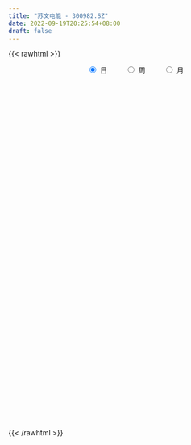 ```yaml
---
title: "苏文电能 - 300982.SZ"
date: 2022-09-19T20:25:54+08:00
draft: false
---
```

{{< rawhtml >}}
    <div style="text-align: center">
        <label style="padding: 1rem;"><input style="margin-right: .5rem" type="radio" name="period" value="D" checked onclick="period_change(this)">日</label>
        <label style="padding: 1rem;"><input style="margin-right: .5rem" type="radio" name="period" value="W" onclick="period_change(this)">周</label>
        <label style="padding: 1rem;"><input style="margin-right: .5rem" type="radio" name="period" value="M" onclick="period_change(this)">月</label>
    </div>
    <div id="chart" style="height: 700px;"></div> 
    <script type="text/javascript">
        const D_v = [220408.32,187474.07,177319.56,127530.03,96953.53,93885.06,82540.73,91183.16,78875.84,57010.86,53746.5,46841.26,55593.83,55212.03,91940.43,93145.74,154711.0,120668.96,111602.44,86208.09,66578.61,101904.13,125472.61,104216.23,79973.0,56171.34,54136.25,41535.78,37850.39,40450.08,64333.44,39616.4,48769.35,27064.75,36776.46,36505.73,36939.34,41348.97,57475.4,54965.83,66727.96,65571.08,34103.51,37941.94,61565.25,54843.2,55565.71,34430.55,33119.56,38510.83,34565.01,25679.49,24876.96,31186.38,22417.7,17602.06,12700.24,15200.12,38990.3,26388.56,23168.0,31086.7,16682.59,42468.7,42724.96,42428.37,39840.53,24922.57,22772.73,17566.81,19083.7,35595.96,64580.49,49444.36,34951.74,29559.98,16690.75,27770.75,20557.06,16823.47,29511.18,28830.88,24808.77,22812.29,15312.46,23627.02,19480.16,22538.26,19339.0,25204.3,19289.18,14543.55,15515.02,13497.0,14957.65,29539.55,13467.53,16026.18,16648.37,9799.35,14777.17,34259.0,28811.8,12521.42,14243.0,10758.25,8687.06,9897.0,10566.78,24106.61,11627.78,8290.0,9349.51,9638.33,10423.51,7238.0,7616.38,5729.76,15876.06,20925.77,11215.95,14721.06,11695.0,16602.04,30066.59,18240.61,21334.23,14714.51,15867.25,18103.05,20269.1,20671.72,58101.24,76925.77,34291.09,44761.28,22456.18,26834.09,46218.9,20988.63,19075.66,16723.97,37004.85,25228.93,13091.02,19295.65,16840.63,25548.37,17198.89,12455.25,9965.58,10252.11,11896.54,31485.38,19680.64,44792.24,17182.28,17735.9,12310.18,12712.02,8480.36,13184.9,12725.84,21035.29,26497.11,13402.01,11633.78,12298.13,9127.58,10931.25,13260.51,11079.06,9252.68,6506.22,7877.14,7632.25,5390.5,4987.08,15196.5,16431.99,12759.92,7991.07,5218.54,10578.55,4569.43,10401.45,5507.45,12501.87,15096.42,8271.61,15185.71,17541.68,16483.3,10069.48,11106.69,8248.58,12278.7,5667.55,19722.62,12303.88,16564.33,10789.8,8202.6,17852.75,14053.29,6293.96,8447.49,10063.52,11293.16,8425.55,19568.26,12336.28,7451.19,13883.09,10379.6,10369.99,13650.87,6368.0,7407.82,7085.43,10237.9,9270.38,9027.28,5931.61,7260.45,4948.85,3154.92,3215.7,13462.17,7223.4,8074.98,13102.8,22516.52,20533.44,12693.22,16876.05,9034.67,9260.0,14710.42,7769.0,24762.44,13458.03,20382.16,17071.05,25935.58,22296.25,12476.82,14753.57,27834.02,36897.4,26146.37,16003.1,13882.34,11593.57,11797.28,22868.19,25955.69,19968.72,18574.13,14842.97,60718.28,30194.96,34113.24,33132.26,22284.39,22983.15,18485.16,20232.54,16352.22,12271.44,15773.89,11656.25,15206.27,10040.9,22231.15,14085.87,21219.48,17453.76,10902.99,9498.51,15894.53,14159.93,20817.79,18528.53,12197.32,27855.53,24958.21,15555.73,12266.58,17271.34,14189.3,24794.26,40122.76,32215.37,55734.99,27370.82,33374.06,26288.83,21630.44,19923.54,14838.32,20001.6,14891.33,18483.47,18227.92,22734.7,14164.95,19991.7,13360.06,32439.23,21133.84,14652.41,13646.59,8129.22,25688.02,10773.62,8403.03,16858.42,41887.19,43346.5,30743.93,19786.36,13679.33,17820.44,14746.99,9817.61,11797.65,19521.91,21546.09,10772.53,8783.57,8934.0,12049.76,14145.76,17897.36,16216.68,7695.35,6840.62,8803.59,8124.57,9904.69]
const D_histogram = [0.0,0.5532991453,0.695608172,0.5393622166,0.2891029841,0.0006744255,-0.1089356311,-0.1368475567,-0.2464328547,-0.3721851788,-0.3793766904,-0.4175904132,-0.3427433998,-0.288242906,-0.0885129223,0.087952863,0.6858333026,0.8301797171,0.9111825325,0.7706611608,0.5983726756,0.7112313271,0.8612603088,0.9507306896,0.8811534016,0.830951647,0.8102244461,0.5812966832,0.3455059854,0.2331349411,0.3413264126,0.3298710728,0.0594772228,-0.084121206,-0.1992395758,-0.2025881945,-0.2705378663,-0.2765203796,-0.1444400172,-0.1149377004,0.187219709,0.5016923558,0.5860843803,0.5281646736,0.6847367334,1.05468621,1.288966776,1.4944692903,1.4839604282,1.2050404321,1.0563017638,0.9288156374,0.7388060109,0.3672749094,-0.0617387339,-0.3784302038,-0.5383332255,-0.6260928261,-0.8885213624,-1.1648748666,-1.2509340362,-1.5428479364,-1.8173331944,-1.3756854138,-0.8670419133,-0.4157612291,-0.3620155169,-0.3284094131,-0.487767237,-0.5958705491,-0.4663505278,-0.2236138531,0.7753968957,1.1910748269,1.3959534599,1.1076173487,0.7741759578,0.4990161034,0.2768638457,0.1493662369,0.3223885306,0.4257152616,0.2524186085,-0.0557567369,-0.3039157876,-0.4541692998,-0.3835361496,-0.6763381996,-0.6012175026,-0.7652029095,-0.9129998521,-0.9789183738,-0.9374144222,-1.0711264166,-1.0078193406,-1.3491800688,-1.5479611258,-1.5017522456,-1.4752101899,-1.3320268437,-1.0793616406,-0.2908660725,-0.221894565,-0.3077118138,-0.1917863832,-0.2601008653,-0.1850868962,-0.3281581928,-0.5550007715,-1.003073487,-1.1377320525,-1.0860800303,-1.0416906974,-0.8409857028,-0.6185563146,-0.361490143,-0.2491668008,-0.1984241952,0.1114560554,0.4377104382,0.7114550208,0.7812388616,0.7630558164,0.8114807725,0.5756252627,0.4119564729,0.5334700731,0.5102472048,0.370833681,0.4567039112,0.5282637442,0.6599272827,1.3518194944,1.8787830332,1.8920273026,1.6299679946,1.2832338427,0.9312257755,1.0887439374,0.9377676295,0.8417171523,0.7200303156,0.3145116113,0.1192234596,-0.1085528834,-0.0822137709,-0.0375540556,-0.0685443771,-0.3423664669,-0.4877747943,-0.5235399286,-0.5379306671,-0.3939923424,0.0646215452,0.2891227009,0.7833135419,1.0461538657,0.8631984663,0.5309802791,0.2554293771,0.0445753293,-0.0413859488,-0.2665517694,-0.5620899741,-0.9194240465,-1.1402242292,-1.1183225359,-1.1432867127,-1.2536996679,-1.4051957374,-1.2037077638,-1.1097979185,-0.9134017229,-0.8294612867,-0.6634388051,-0.6535474136,-0.6275876561,-0.547452824,-0.3788792521,-0.55085875,-0.690532167,-0.8068045744,-0.8449542521,-0.9859275254,-0.9449479233,-1.0388071639,-1.0433287681,-0.7212060972,-0.3359505254,-0.111796674,0.1364558325,0.399251625,0.5537302637,0.5607582898,0.458404387,0.439231578,0.3075494671,0.2487587092,0.1845629388,0.2596846871,0.2267832622,0.3047959726,0.3441586521,0.564493961,0.6658897077,0.650803696,0.5869055839,0.3935930524,0.0658614434,-0.145934623,0.0869405774,0.3136198307,0.2111113277,0.2313605483,0.2656981594,0.2860388343,0.1835691801,0.0671517024,-0.074394439,-0.0881694735,-0.2436606341,-0.4460850764,-0.6439620662,-0.7269543101,-0.6228033493,-0.5394120181,-0.4830235057,-0.5105089247,-0.5917895747,-0.7126655387,-0.9008142061,-1.0566705883,-1.354015869,-1.5139628357,-1.5427707041,-1.3522541195,-1.1377498489,-0.971107082,-0.9111847483,-0.7852000739,-0.8778941546,-0.9035951859,-0.6069308442,-0.4465761808,-0.1614277685,0.1229030832,0.2830462611,0.4584191834,0.7262734352,1.017251207,1.14496796,1.1814727851,1.1919391737,1.1706944828,1.1005777385,1.1701129433,1.1428159278,1.0957722568,0.8748616954,0.8232336102,0.9921340566,0.9792647068,1.0857572632,1.1517926986,1.1474547642,1.1247000573,1.0871169646,0.9235839872,0.7558605966,0.515360941,0.4410667743,0.3455628265,0.2046077976,0.0752728497,0.1608551742,0.2020682707,0.3226169635,0.3045948347,0.1725281207,0.1388836183,0.2309167185,0.2234254031,0.1266341688,-0.1062206859,-0.193652437,-0.3904039916,-0.5391720846,-0.6086323937,-0.725463962,-0.6504197609,-0.5979619082,-0.4302215813,-0.1329430791,0.0496426272,0.4525140707,0.5641490936,0.7573299393,0.8340540599,0.7967626632,0.6319878982,0.4787456812,0.1986368568,0.076603358,0.0094550594,0.0050951048,-0.005642107,-0.0765984589,-0.2484133156,-0.4272844318,-0.2792248384,-0.1975816569,-0.0924734607,-0.0430510446,-0.0074115436,0.1051679035,0.1366624274,0.1357936685,0.1967010578,0.6577243896,1.1900653809,1.1742546872,0.9846951112,0.7654015923,0.3617240619,0.0817097931,-0.1069403381,-0.1847960964,-0.4005802168,-0.7627043591,-1.0286278093,-1.1911665132,-1.2406559591,-1.1009090309,-0.8352436238,-0.5403303057,-0.4748859347,-0.4432975067,-0.4769708923,-0.493175423,-0.5341097208,-0.6995000582]
const D_fast = [0.0,0.6916239316,1.0078350013,0.9864296001,0.8084461137,0.5201861615,0.3833421971,0.3212183823,0.1500248706,-0.0687737482,-0.1708094325,-0.3134207585,-0.3242595951,-0.3418198277,-0.1642180747,0.0342359264,0.8035746917,1.1554660355,1.4642644839,1.5164084024,1.4937130861,1.7843795695,2.1497236283,2.4768766815,2.6275877439,2.7851239011,2.9669528117,2.8833492196,2.7339350182,2.6798477092,2.8733707838,2.9443832122,2.6888586679,2.5242299376,2.3593016738,2.3053060065,2.1697218682,2.0946092599,2.190579618,2.1913475097,2.5403098465,2.9802055821,3.2111187017,3.2852401634,3.6129964066,4.2466174357,4.8031396957,5.3822595326,5.7427407776,5.7650808894,5.8804176621,5.9851354451,5.9798273213,5.7001149471,5.2556666204,4.8443675995,4.5498812715,4.3055984644,3.8210395874,3.2534673666,2.8546746879,2.1770488037,1.448230247,1.5459566742,1.8378396963,2.1851800733,2.1484219062,2.0999256567,1.8186260236,1.5615550743,1.5744874636,1.761320675,2.9541806477,3.6676272857,4.2214942836,4.2100625096,4.0701651082,3.9197592796,3.7668229834,3.6766669338,3.9302863601,4.1400419066,4.0298499055,3.7077353759,3.3835973783,3.1198015411,3.094550654,2.632664054,2.5574803754,2.2021942411,1.8261473355,1.5154992204,1.3226495664,0.9211559679,0.7325082087,0.0538524633,-0.5319188752,-0.8611480564,-1.2034085481,-1.3932319129,-1.4104071199,-0.6946280699,-0.6811302037,-0.8438754059,-0.7758965712,-0.9092362696,-0.8804940245,-1.1056048693,-1.4711976409,-2.1700387282,-2.5891303068,-2.8089982922,-3.0250316336,-3.0345730648,-2.9667827551,-2.8000891193,-2.7500574773,-2.7489209205,-2.4111766561,-1.9754946637,-1.5238863259,-1.2587927697,-1.0862118609,-0.8349167116,-0.9268659057,-0.9875455773,-0.7326644588,-0.6283255259,-0.6750306295,-0.4749844214,-0.2713586525,0.0252867067,1.0551337921,2.0517930892,2.5380441842,2.6834768748,2.6575511837,2.5383495603,2.9680537066,3.051519306,3.1658981169,3.2242188591,2.8973280576,2.7318457709,2.476931207,2.4827168768,2.5179880782,2.4698616624,2.1104479559,1.8430959299,1.6764458135,1.5275724082,1.5730126472,2.0477819212,2.3445637521,3.0345829785,3.5589617687,3.5918059859,3.3923328685,3.1806393108,2.9809290953,2.88462133,2.5928175671,2.1567568689,1.5695667849,1.0637105449,0.8060316042,0.4952457492,0.0714078771,-0.4313871268,-0.5308260941,-0.7143657285,-0.7463199636,-0.8697448491,-0.8695820688,-1.0230775307,-1.1540146871,-1.2107430611,-1.1368893022,-1.4465834876,-1.7588899464,-2.0768634973,-2.3262517381,-2.7137068927,-2.9089642715,-3.262525303,-3.5278790992,-3.3860579527,-3.0847900122,-2.8885853293,-2.6062188646,-2.2436101659,-1.9506989613,-1.8034813627,-1.7912341688,-1.7005990833,-1.7553938274,-1.751994908,-1.7700499438,-1.6300070237,-1.606212633,-1.4520009294,-1.326598587,-0.9651397878,-0.6972716142,-0.5496567019,-0.4668284179,-0.5617426864,-0.8730089345,-1.1212886567,-0.8666783119,-0.5615941009,-0.611324772,-0.5332354144,-0.4324732634,-0.34062288,-0.3972002391,-0.4968297912,-0.6569745424,-0.6927919452,-0.9091982643,-1.2231439757,-1.5820114821,-1.8467423035,-1.8982921801,-1.9497538534,-2.0141212174,-2.1692338676,-2.3984619113,-2.6975042599,-3.1108564788,-3.5308805081,-4.166729756,-4.7051674317,-5.1196679761,-5.2672149214,-5.337148113,-5.4132821166,-5.5811559699,-5.651471314,-5.9636389333,-6.2152387612,-6.0703071305,-6.0215965123,-5.7768050421,-5.4617484197,-5.2308436765,-4.9408659583,-4.4914433477,-3.9461527742,-3.5321940311,-3.2003210098,-2.8918698278,-2.620440898,-2.4154132077,-2.053349767,-1.7949428005,-1.5680434074,-1.5702385449,-1.4160582276,-0.999124267,-0.7671774402,-0.3892455679,-0.0352619579,0.2472637988,0.5056841062,0.7398802547,0.8072432741,0.8284850326,0.7168256122,0.7527981392,0.743684898,0.6538818185,0.543365083,0.669161201,0.7608913653,0.9620942989,1.0202208788,0.931286195,0.9323625971,1.0821248769,1.1304899123,1.0653572203,0.8059471941,0.6701023338,0.3757497813,0.0921886671,-0.1294297405,-0.4276272992,-0.5151880384,-0.6122206627,-0.5520357312,-0.2879929987,-0.0929966356,0.4230033255,0.6756756219,1.0581889524,1.343426588,1.505325857,1.4985480666,1.4649922699,1.2345426597,1.1316600004,1.0668754667,1.0637892882,1.0516415497,0.9615355831,0.7276173974,0.4419251734,0.5201785571,0.5524263243,0.6344161554,0.6730758104,0.7068624255,0.8457338484,0.9113939792,0.9444736374,1.0545562912,1.6800107203,2.5098680569,2.787621035,2.8442352368,2.8162921159,2.5030456011,2.2434587806,2.0280735647,1.9040187824,1.5880896078,1.0352893757,0.5122089731,0.0518786409,-0.3077747947,-0.4432551242,-0.386400623,-0.2265698814,-0.279846994,-0.3590829427,-0.5119990514,-0.6514974379,-0.8259591659,-1.1662245179]
const D_slow = [0.0,0.1383247863,0.3122268293,0.4470673835,0.5193431295,0.5195117359,0.4922778281,0.458065939,0.3964577253,0.3034114306,0.208567258,0.1041696547,0.0184838047,-0.0535769218,-0.0757051524,-0.0537169366,0.1177413891,0.3252863183,0.5530819515,0.7457472416,0.8953404105,1.0731482423,1.2884633195,1.5261459919,1.7464343423,1.9541722541,2.1567283656,2.3020525364,2.3884290328,2.446712768,2.5320443712,2.6145121394,2.6293814451,2.6083511436,2.5585412497,2.507894201,2.4402597345,2.3711296396,2.3350196352,2.3062852101,2.3530901374,2.4785132263,2.6250343214,2.7570754898,2.9282596732,3.1919312257,3.5141729197,3.8877902423,4.2587803493,4.5600404573,4.8241158983,5.0563198077,5.2410213104,5.3328400377,5.3174053543,5.2227978033,5.088214497,4.9316912904,4.7095609498,4.4183422332,4.1056087241,3.71989674,3.2655634414,2.921642088,2.7048816097,2.6009413024,2.5104374231,2.4283350699,2.3063932606,2.1574256233,2.0408379914,1.9849345281,2.178783752,2.4765524588,2.8255408237,3.1024451609,3.2959891504,3.4207431762,3.4899591376,3.5273006969,3.6078978295,3.7143266449,3.7774312971,3.7634921128,3.6875131659,3.573970841,3.4780868036,3.3090022537,3.158697878,2.9673971506,2.7391471876,2.4944175942,2.2600639886,1.9922823845,1.7403275493,1.4030325321,1.0160422506,0.6406041892,0.2718016418,-0.0612050692,-0.3310454793,-0.4037619974,-0.4592356387,-0.5361635921,-0.5841101879,-0.6491354043,-0.6954071283,-0.7774466765,-0.9161968694,-1.1669652412,-1.4513982543,-1.7229182619,-1.9833409362,-2.1935873619,-2.3482264406,-2.4385989763,-2.5008906765,-2.5504967253,-2.5226327115,-2.4132051019,-2.2353413467,-2.0400316313,-1.8492676772,-1.6463974841,-1.5024911684,-1.3995020502,-1.2661345319,-1.1385727307,-1.0458643105,-0.9316883327,-0.7996223966,-0.6346405759,-0.2966857023,0.173010056,0.6460168816,1.0535088803,1.3743173409,1.6071237848,1.8793097692,2.1137516765,2.3241809646,2.5041885435,2.5828164463,2.6126223112,2.5854840904,2.5649306477,2.5555421338,2.5384060395,2.4528144228,2.3308707242,2.1999857421,2.0655030753,1.9670049897,1.983160376,2.0554410512,2.2512694367,2.5128079031,2.7286075196,2.8613525894,2.9252099337,2.936353766,2.9260072788,2.8593693365,2.7188468429,2.4889908313,2.203934774,1.9243541401,1.6385324619,1.3251075449,0.9738086106,0.6728816696,0.39543219,0.1670817593,-0.0402835624,-0.2061432637,-0.3695301171,-0.5264270311,-0.6632902371,-0.7580100501,-0.8957247376,-1.0683577794,-1.2700589229,-1.481297486,-1.7277793673,-1.9640163482,-2.2237181391,-2.4845503312,-2.6648518555,-2.7488394868,-2.7767886553,-2.7426746972,-2.6428617909,-2.504429225,-2.3642396525,-2.2496385558,-2.1398306613,-2.0629432945,-2.0007536172,-1.9546128825,-1.8896917108,-1.8329958952,-1.7567969021,-1.670757239,-1.5296337488,-1.3631613219,-1.2004603979,-1.0537340019,-0.9553357388,-0.9388703779,-0.9753540337,-0.9536188893,-0.8752139317,-0.8224360997,-0.7645959627,-0.6981714228,-0.6266617142,-0.5807694192,-0.5639814936,-0.5825801034,-0.6046224717,-0.6655376303,-0.7770588994,-0.9380494159,-1.1197879934,-1.2754888308,-1.4103418353,-1.5310977117,-1.6587249429,-1.8066723365,-1.9848387212,-2.2100422727,-2.4742099198,-2.812713887,-3.191204596,-3.576897272,-3.9149608019,-4.1993982641,-4.4421750346,-4.6699712217,-4.8662712401,-5.0857447788,-5.3116435753,-5.4633762863,-5.5750203315,-5.6153772736,-5.5846515028,-5.5138899376,-5.3992851417,-5.2177167829,-4.9634039812,-4.6771619912,-4.3817937949,-4.0838090015,-3.7911353808,-3.5159909462,-3.2234627103,-2.9377587284,-2.6638156642,-2.4451002403,-2.2392918378,-1.9912583236,-1.7464421469,-1.4750028311,-1.1870546565,-0.9001909654,-0.6190159511,-0.3472367099,-0.1163407131,0.072624436,0.2014646712,0.3117313648,0.3981220715,0.4492740209,0.4680922333,0.5083060269,0.5588230945,0.6394773354,0.7156260441,0.7587580743,0.7934789788,0.8512081585,0.9070645092,0.9387230514,0.91216788,0.8637547707,0.7661537728,0.6313607517,0.4792026533,0.2978366628,0.1352317225,-0.0142587545,-0.1218141498,-0.1550499196,-0.1426392628,-0.0295107451,0.1115265283,0.3008590131,0.5093725281,0.7085631939,0.8665601684,0.9862465887,1.0359058029,1.0550566424,1.0574204073,1.0586941835,1.0572836567,1.038134042,0.9760307131,0.8692096051,0.7994033955,0.7500079813,0.7268896161,0.716126855,0.7142739691,0.7405659449,0.7747315518,0.8086799689,0.8578552334,1.0222863308,1.319802676,1.6133663478,1.8595401256,2.0508905237,2.1413215391,2.1617489874,2.1350139029,2.0888148788,1.9886698246,1.7979937348,1.5408367825,1.2430451542,0.9328811644,0.6576539067,0.4488430007,0.3137604243,0.1950389406,0.084214564,-0.0350281591,-0.1583220149,-0.2918494451,-0.4667244596]
const D_data = [['2021-04-27', 42.1, 35.98, 35.87, 46.1],['2021-04-28', 34.67, 44.65, 33.45, 45.05],['2021-04-29', 42.1, 41.92, 40.12, 48.55],['2021-04-30', 40.51, 38.69, 38.5, 43.0],['2021-05-06', 37.99, 36.81, 36.0, 38.94],['2021-05-07', 36.55, 35.06, 34.8, 38.48],['2021-05-10', 34.8, 36.25, 34.07, 36.3],['2021-05-11', 35.35, 36.87, 35.14, 38.67],['2021-05-12', 36.31, 35.38, 34.4, 36.31],['2021-05-13', 34.9, 34.34, 34.06, 35.85],['2021-05-14', 34.9, 35.2, 34.6, 35.98],['2021-05-17', 35.47, 34.39, 33.8, 35.5],['2021-05-18', 34.2, 35.61, 34.2, 36.3],['2021-05-19', 36.09, 35.45, 35.18, 37.55],['2021-05-20', 35.04, 37.8, 35.04, 39.6],['2021-05-21', 37.5, 38.52, 36.54, 40.6],['2021-05-24', 39.03, 46.22, 39.0, 46.22],['2021-05-25', 44.6, 43.19, 42.83, 45.98],['2021-05-26', 44.53, 43.77, 43.3, 46.89],['2021-05-27', 42.7, 41.6, 40.86, 43.12],['2021-05-28', 41.27, 41.02, 40.33, 42.18],['2021-05-31', 42.04, 45.1, 41.48, 45.35],['2021-06-01', 46.24, 47.08, 44.02, 49.2],['2021-06-02', 47.31, 47.9, 47.05, 50.98],['2021-06-03', 47.4, 46.93, 46.33, 49.4],['2021-06-04', 46.6, 47.8, 46.0, 49.22],['2021-06-07', 49.1, 48.93, 47.61, 49.89],['2021-06-08', 48.15, 46.52, 46.52, 48.5],['2021-06-09', 46.61, 45.88, 45.3, 47.2],['2021-06-10', 45.29, 47.06, 45.28, 48.0],['2021-06-11', 47.91, 50.4, 46.81, 52.9],['2021-06-15', 50.84, 49.8, 47.99, 51.68],['2021-06-16', 50.0, 46.32, 45.58, 50.88],['2021-06-17', 46.77, 47.15, 46.01, 47.44],['2021-06-18', 46.77, 47.06, 46.54, 48.85],['2021-06-21', 46.3, 48.34, 45.63, 48.77],['2021-06-22', 48.56, 47.5, 46.61, 48.99],['2021-06-23', 47.88, 48.2, 47.41, 49.92],['2021-06-24', 48.01, 50.44, 48.01, 52.89],['2021-06-25', 50.93, 49.82, 49.36, 52.57],['2021-06-28', 51.3, 54.5, 50.27, 55.79],['2021-06-29', 54.07, 56.95, 53.28, 57.77],['2021-06-30', 56.0, 55.95, 55.1, 57.0],['2021-07-01', 56.28, 55.07, 54.1, 57.6],['2021-07-02', 54.7, 58.92, 52.61, 61.38],['2021-07-05', 59.02, 64.16, 59.02, 64.4],['2021-07-06', 64.49, 65.52, 62.5, 67.27],['2021-07-07', 64.11, 68.0, 62.62, 68.33],['2021-07-08', 67.71, 67.6, 66.08, 71.85],['2021-07-09', 66.79, 65.16, 63.5, 67.46],['2021-07-12', 65.83, 67.21, 65.2, 70.71],['2021-07-13', 68.01, 68.23, 64.77, 69.35],['2021-07-14', 68.46, 67.99, 66.99, 70.99],['2021-07-15', 66.2, 65.39, 62.5, 67.77],['2021-07-16', 65.25, 63.38, 62.52, 67.24],['2021-07-19', 63.0, 63.34, 62.9, 65.4],['2021-07-20', 62.8, 64.38, 62.7, 65.19],['2021-07-21', 64.84, 64.86, 63.66, 65.75],['2021-07-22', 65.58, 61.8, 59.59, 65.78],['2021-07-23', 61.43, 59.99, 58.8, 62.5],['2021-07-26', 60.23, 61.03, 58.5, 62.37],['2021-07-27', 60.51, 56.86, 56.2, 61.31],['2021-07-28', 56.0, 54.69, 53.0, 57.0],['2021-07-29', 55.81, 63.28, 55.75, 64.88],['2021-07-30', 65.0, 66.2, 64.02, 68.88],['2021-08-02', 67.66, 67.95, 66.0, 71.5],['2021-08-03', 67.01, 64.39, 63.33, 69.98],['2021-08-04', 64.2, 64.45, 62.8, 65.2],['2021-08-05', 63.56, 61.7, 60.36, 64.43],['2021-08-06', 61.12, 61.5, 60.56, 62.93],['2021-08-09', 62.14, 64.41, 59.5, 64.6],['2021-08-10', 65.0, 66.85, 64.72, 69.73],['2021-08-11', 66.0, 80.22, 65.22, 80.22],['2021-08-12', 79.0, 77.87, 75.33, 80.88],['2021-08-13', 77.0, 78.33, 75.93, 82.47],['2021-08-16', 76.51, 73.35, 72.2, 78.68],['2021-08-17', 74.0, 72.31, 71.71, 74.94],['2021-08-18', 73.24, 72.38, 71.62, 76.78],['2021-08-19', 72.38, 72.5, 70.36, 74.13],['2021-08-20', 73.09, 73.41, 70.67, 74.5],['2021-08-23', 73.96, 78.0, 73.6, 79.76],['2021-08-24', 77.92, 78.7, 75.25, 81.86],['2021-08-25', 77.4, 75.85, 73.71, 78.6],['2021-08-26', 73.5, 73.47, 70.57, 74.65],['2021-08-27', 73.0, 73.1, 71.12, 74.33],['2021-08-30', 72.8, 73.46, 72.3, 78.68],['2021-08-31', 73.44, 76.18, 71.99, 76.5],['2021-09-01', 76.18, 71.08, 70.55, 77.95],['2021-09-02', 72.0, 75.05, 71.35, 75.55],['2021-09-03', 74.85, 71.7, 69.48, 77.69],['2021-09-06', 72.48, 70.79, 67.64, 73.61],['2021-09-07', 69.61, 70.85, 68.8, 71.85],['2021-09-08', 71.0, 71.7, 70.77, 75.18],['2021-09-09', 70.0, 68.75, 68.0, 71.33],['2021-09-10', 68.56, 70.46, 68.02, 71.85],['2021-09-13', 71.5, 63.91, 63.0, 72.0],['2021-09-14', 63.36, 63.24, 62.39, 64.88],['2021-09-15', 62.64, 64.79, 62.44, 65.3],['2021-09-16', 65.0, 63.61, 62.88, 67.0],['2021-09-17', 63.37, 64.42, 63.04, 64.91],['2021-09-22', 63.12, 65.87, 63.12, 66.8],['2021-09-23', 66.63, 74.81, 66.63, 75.49],['2021-09-24', 74.0, 67.85, 67.7, 74.56],['2021-09-27', 67.95, 65.58, 63.8, 68.49],['2021-09-28', 65.6, 67.91, 64.21, 69.3],['2021-09-29', 66.5, 65.46, 64.23, 67.65],['2021-09-30', 66.49, 67.0, 65.8, 67.75],['2021-10-08', 67.6, 63.77, 63.33, 68.5],['2021-10-11', 64.09, 61.24, 60.96, 64.39],['2021-10-12', 61.15, 55.86, 54.9, 61.7],['2021-10-13', 56.18, 57.16, 54.5, 57.5],['2021-10-14', 56.0, 58.15, 55.87, 59.16],['2021-10-15', 57.8, 57.2, 56.23, 58.49],['2021-10-18', 56.72, 58.77, 56.55, 60.48],['2021-10-19', 58.78, 59.28, 58.53, 60.96],['2021-10-20', 59.19, 60.28, 58.11, 60.7],['2021-10-21', 60.6, 58.87, 58.4, 61.88],['2021-10-22', 59.07, 58.0, 57.57, 59.58],['2021-10-25', 58.93, 61.83, 57.78, 62.88],['2021-10-26', 61.83, 63.63, 61.83, 67.38],['2021-10-27', 63.32, 64.73, 62.64, 65.94],['2021-10-28', 64.0, 63.4, 63.02, 67.2],['2021-10-29', 63.4, 62.78, 61.02, 63.73],['2021-11-01', 62.0, 64.08, 60.6, 65.98],['2021-11-02', 62.51, 60.34, 59.71, 64.2],['2021-11-03', 60.3, 60.35, 58.4, 61.24],['2021-11-04', 59.85, 64.0, 59.85, 64.97],['2021-11-05', 64.65, 62.7, 62.0, 64.99],['2021-11-08', 62.5, 61.0, 60.66, 63.79],['2021-11-09', 61.17, 63.87, 61.17, 64.87],['2021-11-10', 64.38, 64.39, 62.8, 66.3],['2021-11-11', 64.96, 66.07, 63.59, 66.85],['2021-11-12', 66.07, 76.07, 65.85, 77.66],['2021-11-15', 79.5, 78.6, 77.83, 88.0],['2021-11-16', 78.7, 75.2, 74.0, 80.78],['2021-11-17', 75.31, 72.61, 71.66, 76.45],['2021-11-18', 73.99, 71.24, 71.0, 75.0],['2021-11-19', 71.01, 70.38, 69.7, 71.5],['2021-11-22', 71.0, 77.3, 70.78, 79.02],['2021-11-23', 76.9, 74.55, 73.75, 78.11],['2021-11-24', 74.41, 75.6, 72.6, 75.6],['2021-11-25', 74.86, 75.66, 73.66, 77.45],['2021-11-26', 75.15, 71.45, 69.36, 75.33],['2021-11-29', 70.05, 73.0, 69.51, 74.6],['2021-11-30', 73.42, 71.82, 71.8, 74.0],['2021-12-01', 72.85, 74.75, 71.64, 75.05],['2021-12-02', 74.78, 75.49, 74.45, 78.63],['2021-12-03', 75.26, 74.9, 74.08, 80.71],['2021-12-06', 74.98, 71.22, 71.02, 75.39],['2021-12-07', 71.61, 71.7, 69.91, 73.36],['2021-12-08', 72.41, 72.5, 70.55, 72.5],['2021-12-09', 72.5, 72.51, 70.84, 73.99],['2021-12-10', 71.79, 74.76, 71.71, 75.34],['2021-12-13', 75.5, 80.49, 75.2, 84.0],['2021-12-14', 80.45, 79.84, 78.48, 80.86],['2021-12-15', 79.88, 85.91, 78.08, 87.28],['2021-12-16', 84.7, 86.14, 83.06, 86.5],['2021-12-17', 86.0, 81.91, 80.3, 86.0],['2021-12-20', 81.37, 79.6, 78.97, 82.18],['2021-12-21', 79.46, 79.39, 77.2, 81.15],['2021-12-22', 79.39, 79.42, 77.71, 80.18],['2021-12-23', 79.42, 80.6, 78.94, 82.65],['2021-12-24', 81.85, 78.3, 78.0, 81.85],['2021-12-27', 78.58, 76.07, 73.81, 81.74],['2021-12-28', 76.22, 73.3, 72.01, 77.43],['2021-12-29', 73.55, 72.95, 71.22, 73.98],['2021-12-30', 73.99, 74.84, 73.23, 75.97],['2021-12-31', 74.71, 73.59, 73.35, 77.48],['2022-01-04', 73.58, 71.4, 71.2, 73.58],['2022-01-05', 71.37, 69.27, 68.0, 71.5],['2022-01-06', 68.86, 72.9, 68.21, 73.2],['2022-01-07', 72.81, 71.5, 71.22, 74.49],['2022-01-10', 70.99, 72.8, 69.72, 74.49],['2022-01-11', 72.43, 71.46, 71.11, 73.98],['2022-01-12', 72.03, 72.55, 70.51, 73.9],['2022-01-13', 72.5, 70.5, 69.3, 72.5],['2022-01-14', 70.03, 70.22, 69.6, 71.5],['2022-01-17', 70.25, 70.63, 70.0, 71.7],['2022-01-18', 71.15, 71.94, 69.02, 73.5],['2022-01-19', 71.9, 67.17, 65.67, 71.9],['2022-01-20', 67.0, 66.09, 64.21, 67.5],['2022-01-21', 65.84, 64.92, 63.25, 66.09],['2022-01-24', 65.89, 64.62, 63.56, 65.89],['2022-01-25', 64.62, 61.88, 61.71, 65.0],['2022-01-26', 61.98, 62.85, 61.89, 63.8],['2022-01-27', 62.73, 59.92, 59.33, 63.49],['2022-01-28', 60.28, 59.6, 59.47, 61.4],['2022-02-07', 60.37, 63.48, 60.37, 64.29],['2022-02-08', 63.45, 65.38, 62.48, 65.6],['2022-02-09', 64.96, 64.44, 63.7, 65.33],['2022-02-10', 64.22, 65.64, 62.6, 65.64],['2022-02-11', 65.26, 67.04, 63.65, 68.58],['2022-02-14', 66.0, 66.83, 63.33, 67.96],['2022-02-15', 65.94, 65.52, 64.06, 66.2],['2022-02-16', 65.72, 63.97, 63.92, 66.78],['2022-02-17', 64.5, 64.73, 62.9, 65.49],['2022-02-18', 64.65, 62.91, 62.33, 64.65],['2022-02-21', 63.16, 63.24, 62.27, 63.37],['2022-02-22', 63.98, 62.73, 62.11, 67.03],['2022-02-23', 62.96, 64.41, 62.2, 64.8],['2022-02-24', 64.05, 63.1, 62.57, 66.3],['2022-02-25', 63.7, 64.57, 63.55, 65.8],['2022-02-28', 65.26, 64.42, 63.01, 65.54],['2022-03-01', 64.62, 67.53, 64.5, 67.55],['2022-03-02', 66.9, 67.2, 66.63, 68.48],['2022-03-03', 67.4, 66.32, 66.32, 67.9],['2022-03-04', 65.83, 65.83, 65.16, 67.47],['2022-03-07', 65.65, 63.76, 63.5, 66.88],['2022-03-08', 63.78, 60.71, 60.2, 64.33],['2022-03-09', 60.72, 60.53, 57.95, 62.55],['2022-03-10', 61.34, 66.0, 61.34, 67.9],['2022-03-11', 65.98, 67.2, 64.0, 67.2],['2022-03-14', 66.22, 63.5, 63.5, 67.54],['2022-03-15', 63.51, 64.88, 62.0, 66.96],['2022-03-16', 66.3, 65.3, 62.0, 66.3],['2022-03-17', 65.28, 65.4, 64.75, 67.88],['2022-03-18', 65.0, 63.74, 62.16, 65.98],['2022-03-21', 63.56, 62.99, 62.26, 64.26],['2022-03-22', 63.1, 61.89, 61.7, 63.68],['2022-03-23', 61.9, 62.92, 61.9, 64.45],['2022-03-24', 62.22, 60.46, 59.02, 62.3],['2022-03-25', 60.4, 58.52, 58.47, 61.07],['2022-03-28', 58.97, 56.93, 54.82, 58.97],['2022-03-29', 57.42, 56.91, 55.18, 57.5],['2022-03-30', 56.7, 58.6, 56.55, 58.92],['2022-03-31', 58.24, 58.19, 57.7, 59.39],['2022-04-01', 58.0, 57.61, 56.61, 58.26],['2022-04-06', 57.55, 56.01, 55.67, 57.55],['2022-04-07', 56.01, 54.35, 52.5, 56.01],['2022-04-08', 54.25, 52.51, 52.06, 54.74],['2022-04-11', 52.56, 49.88, 49.53, 52.75],['2022-04-12', 49.03, 48.23, 46.92, 49.62],['2022-04-13', 47.23, 43.88, 43.78, 48.0],['2022-04-14', 44.19, 42.78, 42.0, 44.4],['2022-04-15', 42.63, 42.2, 41.25, 43.03],['2022-04-18', 41.91, 43.69, 41.31, 44.6],['2022-04-19', 43.89, 43.51, 43.2, 44.88],['2022-04-20', 43.65, 42.48, 42.2, 43.75],['2022-04-21', 42.48, 40.35, 40.0, 42.75],['2022-04-22', 40.35, 40.32, 39.35, 40.8],['2022-04-25', 39.5, 36.29, 36.15, 40.22],['2022-04-26', 36.94, 35.35, 35.18, 37.24],['2022-04-27', 35.6, 38.75, 35.15, 38.88],['2022-04-28', 37.82, 37.07, 36.6, 38.5],['2022-04-29', 37.07, 38.8, 36.0, 39.22],['2022-05-05', 38.81, 39.52, 38.01, 40.61],['2022-05-06', 38.22, 38.54, 37.88, 39.25],['2022-05-09', 39.16, 39.16, 38.5, 40.36],['2022-05-10', 39.1, 41.24, 38.75, 41.67],['2022-05-11', 41.0, 43.02, 40.71, 44.26],['2022-05-12', 42.33, 42.29, 41.7, 45.16],['2022-05-13', 42.49, 41.88, 41.71, 43.22],['2022-05-16', 42.0, 42.03, 41.2, 43.1],['2022-05-17', 41.71, 41.99, 40.97, 42.3],['2022-05-18', 41.99, 41.52, 41.4, 42.46],['2022-05-19', 41.0, 43.7, 40.27, 43.85],['2022-05-20', 43.97, 43.09, 42.12, 44.2],['2022-05-23', 43.5, 43.14, 42.14, 43.68],['2022-05-24', 42.88, 40.66, 40.64, 43.23],['2022-05-25', 40.48, 42.39, 40.4, 42.42],['2022-05-26', 42.36, 45.9, 41.87, 48.5],['2022-05-27', 46.21, 44.57, 44.06, 47.12],['2022-05-30', 44.8, 46.92, 43.88, 47.76],['2022-05-31', 46.73, 47.59, 45.6, 49.08],['2022-06-01', 47.1, 47.65, 46.52, 48.33],['2022-06-02', 47.65, 48.15, 46.92, 48.6],['2022-06-06', 48.35, 48.62, 47.41, 48.8],['2022-06-07', 48.63, 47.27, 47.25, 49.0],['2022-06-08', 47.27, 46.99, 45.5, 48.16],['2022-06-09', 47.0, 45.5, 45.3, 47.0],['2022-06-10', 45.26, 47.15, 45.2, 48.16],['2022-06-13', 46.52, 46.79, 46.0, 47.13],['2022-06-14', 46.5, 45.86, 44.2, 46.5],['2022-06-15', 45.97, 45.45, 45.22, 47.05],['2022-06-16', 46.05, 48.19, 45.25, 49.02],['2022-06-17', 47.55, 48.2, 47.2, 48.5],['2022-06-20', 49.11, 49.93, 48.56, 50.86],['2022-06-21', 49.7, 48.82, 48.17, 50.22],['2022-06-22', 49.01, 47.28, 47.17, 49.15],['2022-06-23', 47.19, 48.3, 46.71, 48.5],['2022-06-24', 48.0, 50.3, 47.81, 50.45],['2022-06-27', 50.57, 49.59, 49.28, 51.19],['2022-06-28', 49.59, 48.46, 47.41, 49.59],['2022-06-29', 47.84, 46.0, 45.95, 47.84],['2022-06-30', 46.0, 46.96, 45.87, 47.57],['2022-07-01', 47.27, 44.7, 44.36, 47.62],['2022-07-04', 44.0, 44.09, 42.01, 44.6],['2022-07-05', 44.49, 44.11, 43.11, 44.66],['2022-07-06', 43.8, 42.53, 42.2, 44.59],['2022-07-07', 42.55, 44.3, 42.2, 44.79],['2022-07-08', 44.18, 43.87, 43.8, 46.44],['2022-07-11', 43.91, 45.49, 43.06, 46.28],['2022-07-12', 45.06, 48.13, 45.06, 48.37],['2022-07-13', 48.11, 47.94, 46.96, 48.73],['2022-07-14', 47.5, 52.48, 47.5, 56.3],['2022-07-15', 51.55, 50.64, 50.26, 53.3],['2022-07-18', 51.7, 53.05, 50.05, 53.5],['2022-07-19', 52.46, 53.02, 51.13, 53.7],['2022-07-20', 53.31, 52.44, 52.11, 54.5],['2022-07-21', 52.25, 50.98, 50.65, 52.25],['2022-07-22', 51.16, 50.84, 50.12, 51.9],['2022-07-25', 50.97, 48.49, 48.3, 51.25],['2022-07-26', 48.66, 49.64, 47.6, 49.79],['2022-07-27', 49.64, 50.0, 48.45, 50.95],['2022-07-28', 50.35, 50.75, 49.25, 50.97],['2022-07-29', 50.86, 50.78, 49.8, 52.97],['2022-08-01', 50.1, 49.92, 49.01, 50.78],['2022-08-02', 48.66, 48.01, 46.46, 49.65],['2022-08-03', 47.92, 46.83, 46.6, 49.18],['2022-08-04', 47.0, 50.68, 47.0, 50.93],['2022-08-05', 50.69, 50.39, 48.81, 51.34],['2022-08-08', 50.5, 51.18, 49.2, 51.48],['2022-08-09', 51.8, 50.95, 50.81, 52.97],['2022-08-10', 50.6, 51.09, 50.11, 51.49],['2022-08-11', 51.1, 52.6, 51.1, 53.5],['2022-08-12', 52.32, 52.18, 51.6, 52.86],['2022-08-15', 52.1, 52.08, 51.35, 52.6],['2022-08-16', 52.57, 53.27, 52.1, 54.0],['2022-08-17', 53.48, 60.18, 52.99, 60.55],['2022-08-18', 60.18, 64.68, 59.18, 65.65],['2022-08-19', 64.0, 60.37, 59.04, 64.36],['2022-08-22', 59.98, 58.75, 58.52, 60.59],['2022-08-23', 58.8, 58.25, 57.17, 59.32],['2022-08-24', 58.01, 55.0, 54.62, 58.3],['2022-08-25', 55.75, 55.18, 54.07, 56.38],['2022-08-26', 55.18, 55.35, 55.0, 57.12],['2022-08-29', 54.5, 56.2, 53.04, 57.5],['2022-08-30', 55.17, 53.73, 53.1, 57.39],['2022-08-31', 54.76, 50.13, 49.49, 54.76],['2022-09-01', 49.83, 49.15, 49.06, 51.5],['2022-09-02', 50.24, 48.59, 47.8, 50.24],['2022-09-05', 48.59, 48.61, 48.0, 49.08],['2022-09-06', 48.7, 50.4, 48.14, 50.54],['2022-09-07', 50.0, 52.38, 49.75, 52.6],['2022-09-08', 52.71, 53.77, 52.67, 56.37],['2022-09-09', 53.23, 51.5, 50.66, 53.67],['2022-09-13', 51.35, 50.99, 50.21, 51.88],['2022-09-14', 50.2, 49.8, 49.58, 51.51],['2022-09-15', 50.19, 49.48, 47.88, 50.74],['2022-09-16', 50.33, 48.57, 48.15, 50.4],['2022-09-19', 48.79, 45.9, 45.88, 48.98]]
const W_v = [712731.98,190838.59,363357.09,342733.29,539769.1,467737.3099999999,238305.94,152226.96,227235.27,265909.74,216469.85,138725.54,110881.28,156130.95,147531.01,203656.25,111402.01,121275.58,110188.74,77802.4,85480.98,77847.97,46209.73,9897.0,63940.68,40645.98,74433.84,100957.98,133012.36,205268.41,140012.01,100004.6,61768.37,130876.44,59413.3,84866.32,44398.4,36658.79,57366.56,36275.42,68597.29,58186.75,65048.18,54850.09,61686.77,55734.74,40369.53,30323.11,23901.27,76920.96,57650.14,101609.26,34773.07,121634.46,86097.07,144299.06,112513.04,83115.25,73220.44,74969.27,93559.1,84241.16,180238.2,116055.19,94339.02,101089.78,72889.86,141239.07,75850.73,72421.75,69243.56,31464.13,9904.69]
const W_histogram = [0.0,-0.2316581197,-0.355250571,-0.2008807757,0.0677454147,0.6668886668,1.1735077218,1.21382501,1.3462810821,1.9310799346,2.581822516,2.7220821881,2.4260778039,2.4792686506,2.0466384839,2.701513905,2.6094956237,2.3424144516,1.9047079977,1.3888718295,0.5416161483,0.1341665034,-0.2497074485,-0.749998212,-1.5084723086,-1.9152359552,-1.821871571,-1.7259323736,-0.7711272972,-0.5426613039,-0.348782899,-0.0340657642,0.110864983,0.606757488,0.6085695332,0.2290200445,-0.2029825579,-0.5930605195,-1.1916077007,-1.8880029562,-1.790604768,-1.9350672214,-1.8496355958,-1.6459006541,-1.3679243245,-1.3631084498,-1.6389690008,-1.7975013589,-2.1374832928,-2.9009901625,-3.3453351158,-3.5357432119,-3.4685381682,-3.0057401088,-2.4483335842,-1.838037461,-1.0883775401,-0.5804697702,-0.1185637107,0.3575742666,0.3254615993,0.2801391371,0.7132886609,1.0027209618,1.1680235758,1.2231366795,1.3426307441,1.9015863929,1.8593212309,1.3271576179,1.1299239909,0.7776868212,0.3615813753]
const W_fast = [0.0,-0.2895726496,-0.5019777437,-0.3978281423,-0.1122655982,0.6535998206,1.453595806,1.7973693467,2.2663956894,3.3339645255,4.6301627359,5.450942955,5.7614580218,6.4344660311,6.5134954854,7.8437493827,8.4041050074,8.7226274482,8.7610979937,8.5924797829,7.8806281388,7.5067201197,7.0604193057,6.3726289892,5.2370368154,4.35146418,3.9893606715,3.6538167755,4.4158400276,4.5086406949,4.615323375,4.9215240688,5.0941710618,5.7417529387,5.8957073673,5.5734128897,5.0906646478,4.5523215564,3.6558724499,2.4874764554,2.1372234516,1.5089941928,1.1320169195,0.9242766977,0.8602719462,0.5243107084,-0.1612920928,-0.7691997906,-1.6435525478,-3.1323069581,-4.4129856903,-5.4873295894,-6.2872590877,-6.5758960555,-6.630572927,-6.4797861691,-6.0022206332,-5.6394303058,-5.207165174,-4.64163363,-4.5923808975,-4.5676685755,-3.9561968864,-3.416084345,-2.9587758371,-2.5978785636,-2.1427268129,-1.108374566,-0.6858094201,-0.8861836288,-0.800936258,-0.9587517224,-1.2844618244]
const W_slow = [0.0,-0.0579145299,-0.1467271727,-0.1969473666,-0.1800110129,-0.0132888462,0.2800880842,0.5835443367,0.9201146072,1.4028845909,2.0483402199,2.7288607669,3.3353802179,3.9551973806,4.4668570015,5.1422354778,5.7946093837,6.3802129966,6.856389996,7.2036079534,7.3390119905,7.3725536163,7.3101267542,7.1226272012,6.745509124,6.2667001352,5.8112322425,5.3797491491,5.1869673248,5.0513019988,4.964106274,4.955589833,4.9833060787,5.1349954507,5.2871378341,5.3443928452,5.2936472057,5.1453820759,4.8474801507,4.3754794116,3.9278282196,3.4440614143,2.9816525153,2.5701773518,2.2281962707,1.8874191582,1.477676908,1.0283015683,0.4939307451,-0.2313167956,-1.0676505745,-1.9515863775,-2.8187209195,-3.5701559467,-4.1822393428,-4.641748708,-4.9138430931,-5.0589605356,-5.0886014633,-4.9992078966,-4.9178424968,-4.8478077125,-4.6694855473,-4.4188053069,-4.1267994129,-3.8210152431,-3.485357557,-3.0099609588,-2.5451306511,-2.2133412466,-1.9308602489,-1.7364385436,-1.6460431997]
const W_data = [['2021-04-30', 42.1, 38.69, 33.45, 48.55],['2021-05-07', 37.99, 35.06, 34.8, 38.94],['2021-05-14', 34.8, 35.2, 34.06, 38.67],['2021-05-21', 35.47, 38.52, 33.8, 40.6],['2021-05-28', 39.03, 41.02, 39.0, 46.89],['2021-06-04', 42.04, 47.8, 41.48, 50.98],['2021-06-11', 49.1, 50.4, 45.28, 52.9],['2021-06-18', 50.84, 47.06, 45.58, 51.68],['2021-06-25', 46.3, 49.82, 45.63, 52.89],['2021-07-02', 51.3, 58.92, 50.27, 61.38],['2021-07-09', 59.02, 65.16, 59.02, 71.85],['2021-07-16', 65.83, 63.38, 62.5, 70.99],['2021-07-23', 63.0, 59.99, 58.8, 65.78],['2021-07-30', 60.23, 66.2, 53.0, 68.88],['2021-08-06', 67.66, 61.5, 60.36, 71.5],['2021-08-13', 62.14, 78.33, 59.5, 82.47],['2021-08-20', 76.51, 73.41, 70.36, 78.68],['2021-08-27', 73.96, 73.1, 70.57, 81.86],['2021-09-03', 72.8, 71.7, 69.48, 78.68],['2021-09-10', 72.48, 70.46, 67.64, 75.18],['2021-09-17', 71.5, 64.42, 62.39, 72.0],['2021-09-24', 63.12, 67.85, 63.12, 75.49],['2021-09-30', 67.95, 67.0, 63.8, 69.3],['2021-10-08', 67.6, 63.77, 63.33, 68.5],['2021-10-15', 64.09, 57.2, 54.5, 64.39],['2021-10-22', 56.72, 58.0, 56.55, 61.88],['2021-10-29', 58.93, 62.78, 57.78, 67.38],['2021-11-05', 62.0, 62.7, 58.4, 65.98],['2021-11-12', 62.5, 76.07, 60.66, 77.66],['2021-11-19', 79.5, 70.38, 69.7, 88.0],['2021-11-26', 71.0, 71.45, 69.36, 79.02],['2021-12-03', 70.05, 74.9, 69.51, 80.71],['2021-12-10', 74.98, 74.76, 69.91, 75.39],['2021-12-17', 75.5, 81.91, 75.2, 87.28],['2021-12-24', 81.37, 78.3, 77.2, 82.65],['2021-12-31', 78.58, 73.59, 71.22, 81.74],['2022-01-07', 73.58, 71.5, 68.0, 74.49],['2022-01-14', 70.99, 70.22, 69.3, 74.49],['2022-01-21', 70.25, 64.92, 63.25, 73.5],['2022-01-28', 65.89, 59.6, 59.33, 65.89],['2022-02-11', 60.37, 67.04, 60.37, 68.58],['2022-02-18', 66.0, 62.91, 62.33, 67.96],['2022-02-25', 63.16, 64.57, 62.11, 67.03],['2022-03-04', 65.26, 65.83, 63.01, 68.48],['2022-03-11', 65.65, 67.2, 57.95, 67.9],['2022-03-18', 66.22, 63.74, 62.0, 67.88],['2022-03-25', 63.56, 58.52, 58.47, 64.45],['2022-04-01', 58.97, 57.61, 54.82, 59.39],['2022-04-08', 57.55, 52.51, 52.06, 57.55],['2022-04-15', 52.56, 42.2, 41.25, 52.75],['2022-04-22', 41.91, 40.32, 39.35, 44.88],['2022-04-29', 39.5, 38.8, 35.15, 40.22],['2022-05-06', 38.81, 38.54, 37.88, 40.61],['2022-05-13', 39.16, 41.88, 38.5, 45.16],['2022-05-20', 42.0, 43.09, 40.27, 44.2],['2022-05-27', 43.5, 44.57, 40.4, 48.5],['2022-06-02', 44.8, 48.15, 43.88, 49.08],['2022-06-10', 48.35, 47.15, 45.2, 49.0],['2022-06-17', 46.52, 48.2, 44.2, 49.02],['2022-06-24', 49.11, 50.3, 46.71, 50.86],['2022-07-01', 50.57, 44.7, 44.36, 51.19],['2022-07-08', 44.0, 43.87, 42.01, 46.44],['2022-07-15', 43.91, 50.64, 43.06, 56.3],['2022-07-22', 51.7, 50.84, 50.05, 54.5],['2022-07-29', 50.97, 50.78, 47.6, 52.97],['2022-08-05', 50.1, 50.39, 46.46, 51.34],['2022-08-12', 50.5, 52.18, 49.2, 53.5],['2022-08-19', 52.1, 60.37, 51.35, 65.65],['2022-08-26', 59.98, 55.35, 54.07, 60.59],['2022-09-02', 54.5, 48.59, 47.8, 57.5],['2022-09-09', 48.59, 51.5, 48.0, 56.37],['2022-09-16', 51.35, 48.57, 47.88, 51.88],['2022-09-23', 48.79, 45.9, 45.88, 48.98]]
const M_v = [712731.98,1538602.2000000002,1150003.8999999999,721714.8099999999,626972.03,354422.64,188917.5,617570.7100000001,398609.08,174699.17,200034.82,231606.72,263236.55,454049.16,342276.07,502729.1,443935.09,130168.48]
const M_histogram = [0.0,0.4090712251,1.3355142507,2.4963357181,3.7202884493,3.6884232803,3.1792351553,3.2365388339,3.174573504,2.0280991183,1.4577633569,0.5699303438,-1.3115015645,-1.9157032977,-2.2844847659,-2.1971818319,-2.1088477301,-2.2481586777]
const M_fast = [0.0,0.5113390313,1.7716606196,3.5565660165,5.71059086,6.6008315111,6.8864521749,7.752890562,8.4845686081,7.845119002,7.6392240798,6.8938736526,4.6845663533,3.6014387956,2.661536136,2.1995436119,1.7606657813,1.0593151643]
const M_slow = [0.0,0.1022678063,0.4361463689,1.0602302985,1.9903024108,2.9124082308,3.7072170197,4.5163517281,5.3099951041,5.8170198837,6.1814607229,6.3239433088,5.9960679177,5.5171420933,4.9460209018,4.3967254439,3.8695135113,3.3074738419]
const M_data = [['2021-04-30', 42.1, 38.69, 33.45, 48.55],['2021-05-31', 37.99, 45.1, 33.8, 46.89],['2021-06-30', 46.24, 55.95, 44.02, 57.77],['2021-07-30', 56.28, 66.2, 52.61, 71.85],['2021-08-31', 67.66, 76.18, 59.5, 82.47],['2021-09-30', 76.18, 67.0, 62.39, 77.95],['2021-10-29', 67.6, 62.78, 54.5, 68.5],['2021-11-30', 62.0, 71.82, 58.4, 88.0],['2021-12-31', 72.85, 73.59, 69.91, 87.28],['2022-01-28', 73.58, 59.6, 59.33, 74.49],['2022-02-28', 60.37, 64.42, 60.37, 68.58],['2022-03-31', 64.62, 58.19, 54.82, 68.48],['2022-04-29', 58.0, 38.8, 35.15, 58.26],['2022-05-31', 38.81, 47.59, 37.88, 49.08],['2022-06-30', 47.1, 46.96, 44.2, 51.19],['2022-07-29', 47.27, 50.78, 42.01, 56.3],['2022-08-31', 50.1, 50.13, 46.46, 65.65],['2022-09-30', 49.83, 45.9, 45.88, 56.37]]
        const D_a = [null,33.45,null,null,null,null,null,38.67,null,null,null,33.8,null,null,null,null,null,null,null,null,null,null,null,50.98,null,null,null,null,null,45.28,null,null,null,null,null,null,null,null,null,null,null,null,null,null,null,null,null,null,71.85,null,null,null,null,null,null,null,null,null,null,null,null,null,53.0,null,null,null,null,null,null,null,null,null,null,null,82.47,null,null,null,70.36,null,null,null,null,null,null,78.68,null,null,null,null,null,null,null,null,null,null,62.39,null,null,null,null,null,null,null,69.3,null,null,null,null,null,54.5,null,null,null,null,null,null,null,null,67.38,null,null,null,null,null,58.4,null,null,null,null,null,null,null,88.0,null,null,null,69.7,null,null,null,null,null,null,null,null,null,null,null,null,null,null,null,null,null,87.28,null,null,null,null,null,null,null,null,null,null,null,null,null,68.0,null,null,null,null,null,null,null,null,73.5,null,null,null,null,null,null,59.33,null,null,null,null,null,null,null,null,66.78,null,null,null,null,null,null,null,null,null,null,null,null,null,null,57.95,null,null,null,null,null,67.88,null,null,null,null,null,null,null,null,null,null,null,null,null,null,null,null,null,null,null,null,null,null,null,null,null,null,35.15,null,null,null,null,null,null,null,45.16,null,null,null,null,null,null,null,null,40.4,null,null,null,49.08,null,null,null,null,null,null,null,null,44.2,null,null,null,null,null,null,null,null,51.19,null,null,null,null,42.01,null,null,null,null,null,null,null,56.3,null,null,null,null,null,null,null,null,null,null,null,null,46.46,null,null,null,null,null,null,null,null,null,null,null,65.65,null,null,null,null,null,null,null,null,null,null,47.8,null,null,null,null,null,null,null,null,null,null]
const W_a = [null,null,null,33.8,null,null,null,null,null,null,null,null,null,null,null,82.47,null,null,null,null,null,null,null,null,54.5,null,null,null,null,88.0,null,null,null,null,null,null,null,null,null,59.33,null,null,null,68.48,null,null,null,null,null,null,null,35.15,null,null,null,null,null,null,null,null,null,null,null,null,null,null,null,65.65,null,null,null,null,null]
const M_a = [null,null,null,null,null,null,null,88.0,null,null,null,null,35.15,null,null,null,null,null]
        const D_b = [[{ coord: ['2021-04-28', 38.67] }, { coord: ['2021-06-02', 33.8] }],[{ coord: ['2021-07-08', 71.85] }, { coord: ['2021-08-30', 70.36] }],[{ coord: ['2021-09-14', 67.38] }, { coord: ['2021-11-03', 62.39] }],[{ coord: ['2021-11-15', 87.28] }, { coord: ['2022-01-18', 69.7] }],[{ coord: ['2022-01-27', 66.78] }, { coord: ['2022-03-17', 59.33] }],[{ coord: ['2022-04-27', 45.16] }, { coord: ['2022-07-04', 40.4] }],[{ coord: ['2022-07-14', 56.3] }, { coord: ['2022-09-02', 47.8] }]]
const W_b = [[{ coord: ['2021-05-21', 82.47] }, { coord: ['2022-04-29', 54.5] }]]
const M_b = []
    </script>
{{< /rawhtml >}}